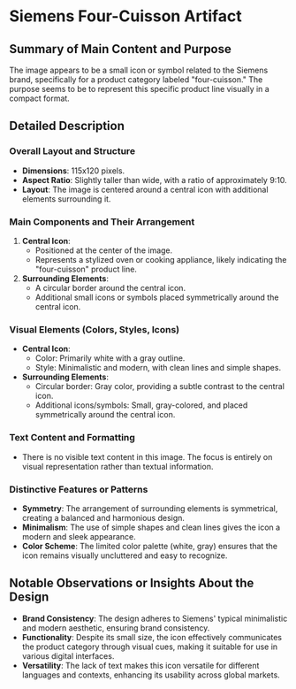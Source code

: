 # Siemens Four-Cuisson Artifact

## Summary of Main Content and Purpose
The image appears to be a small icon or symbol related to the Siemens brand, specifically for a product category labeled "four-cuisson." The purpose seems to be to represent this specific product line visually in a compact format.

## Detailed Description

### Overall Layout and Structure
- **Dimensions**: 115x120 pixels.
- **Aspect Ratio**: Slightly taller than wide, with a ratio of approximately 9:10.
- **Layout**: The image is centered around a central icon with additional elements surrounding it.

### Main Components and Their Arrangement
1. **Central Icon**:
   - Positioned at the center of the image.
   - Represents a stylized oven or cooking appliance, likely indicating the "four-cuisson" product line.
2. **Surrounding Elements**:
   - A circular border around the central icon.
   - Additional small icons or symbols placed symmetrically around the central icon.

### Visual Elements (Colors, Styles, Icons)
- **Central Icon**:
  - Color: Primarily white with a gray outline.
  - Style: Minimalistic and modern, with clean lines and simple shapes.
- **Surrounding Elements**:
  - Circular border: Gray color, providing a subtle contrast to the central icon.
  - Additional icons/symbols: Small, gray-colored, and placed symmetrically around the central icon.

### Text Content and Formatting
- There is no visible text content in this image. The focus is entirely on visual representation rather than textual information.

### Distinctive Features or Patterns
- **Symmetry**: The arrangement of surrounding elements is symmetrical, creating a balanced and harmonious design.
- **Minimalism**: The use of simple shapes and clean lines gives the icon a modern and sleek appearance.
- **Color Scheme**: The limited color palette (white, gray) ensures that the icon remains visually uncluttered and easy to recognize.

## Notable Observations or Insights About the Design
- **Brand Consistency**: The design adheres to Siemens' typical minimalistic and modern aesthetic, ensuring brand consistency.
- **Functionality**: Despite its small size, the icon effectively communicates the product category through visual cues, making it suitable for use in various digital interfaces.
- **Versatility**: The lack of text makes this icon versatile for different languages and contexts, enhancing its usability across global markets.